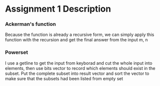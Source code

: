 # Assignment 1 Description

### Ackerman's function

Because the function is already a recursive form, we can simply apply this function with the recursion and get the final answer from the input m, n

### Powerset

I use a getline to get the input from keyborad and cut the whole input into elements, then use bits vector to record which elements should exist in the subset. Put the complete subset into result vector and sort the vector to make sure that the subsets had been listed from empty set
